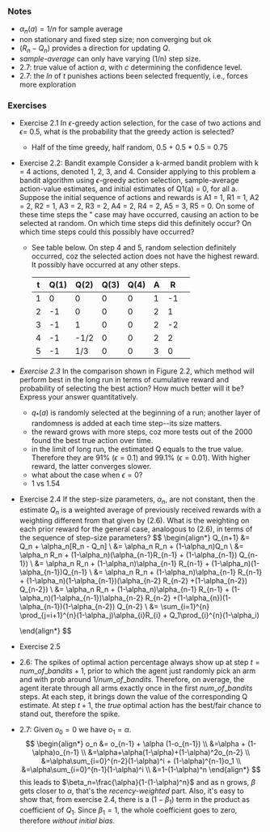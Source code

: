 ### Notes
- $\alpha_n(a) = 1/n$ for sample average
- non stationary and fixed step size; non converging but ok
- $(R_n-Q_n)$ provides a direction for updating $Q$.
- *sample-average* can only have varying (1/n) step size.
- 2.7: true value of action $a$, with $c$ determining the confidence level.
- 2.7: the $ln$ of $t$ punishes actions been selected frequently, i.e., forces more exploration

### Exercises
- Exercise 2.1 In $\mathit{\epsilon}$-greedy action selection, for the case of two actions and $\epsilon$= 0.5, what is the probability that the greedy action is selected?
    - Half of the time greedy, half random, 0.5 + 0.5 * 0.5 = 0.75
- Exercise 2.2: Bandit example Consider a k-armed bandit problem with k = 4 actions, denoted 1, 2, 3, and 4. Consider applying to this problem a bandit algorithm using $\epsilon$-greedy action selection, sample-average action-value estimates, and initial estimates of Q1(a) = 0, for all a. Suppose the initial sequence of actions and rewards is A1 = 1, R1 = 1, A2 = 2, R2 = 1, A3 = 2, R3 = 2, A4 = 2, R4 = 2, A5 = 3, R5 = 0. On some of these time steps the " case may have occurred, causing an action to be selected at random. On which time steps did this definitely occur? On which time steps could this possibly have occurred?
    - See table below. On step 4 and 5, random selection definitely occurred, coz the selected action does not have the highest reward. It possibly have occurred at any other steps.

        | t 	| Q(1) 	| Q(2) 	| Q(3) 	| Q(4) 	| A 	| R  	|   	|
        |---	|------	|------	|------	|------	|---	|----	|---	|
        | 1 	| 0    	| 0    	| 0    	| 0    	| 1 	| -1 	|   	|
        | 2 	| -1   	| 0    	| 0    	| 0    	| 2 	| 1  	|   	|
        | 3 	| -1   	| 1    	| 0    	| 0    	| 2 	| -2 	|   	|
        | 4 	| -1   	| -1/2 	| 0    	| 0    	| 2 	| 2  	|   	|
        | 5 	| -1   	| 1/3  	| 0    	| 0    	| 3 	| 0  	|   	|

- *Exercise 2.3* In the comparison shown in Figure 2.2, which method will perform best in the long run in terms of cumulative reward and probability of selecting the best action? How much better will it be? Express your answer quantitatively.
    - $q_*(a)$ is randomly selected at the beginning of a run; another layer of randomness is added at each time step--its size matters.
    - the reward grows with more steps, coz more tests out of the 2000 found the best true action over time.
    - in the limit of long run, the estimated Q equals to the true value. Therefore they are $91\%\ (\epsilon =0.1)$ and $99.1\%\ (\epsilon=0.01)$. With higher reward, the latter converges slower.
    - what about the case when $\epsilon=0$?
    - 1 vs 1.54
- Exercise 2.4 If the step-size parameters, $\alpha_n$, are not constant, then the estimate $Q_n$ is a weighted average of previously received rewards with a weighting different from that given by (2.6). What is the weighting on each prior reward for the general case, analogous to (2.6), in terms of the sequence of step-size parameters?
    $$
    \begin{align*}
    Q_{n+1} &= Q_n + \alpha_n[R_n - Q_n] \\ 
    &= \alpha_n R_n + (1-\alpha_n)Q_n \\
    &= \alpha_n R_n + (1-\alpha_n)(\alpha_{n-1}R_{n-1} + (1-\alpha_{n-1}) Q_{n-1}) \\
    &= \alpha_n R_n + (1-\alpha_n)\alpha_{n-1} R_{n-1} + (1-\alpha_n)(1-\alpha_{n-1})Q_{n-1} \\
    &= \alpha_n R_n + (1-\alpha_n)\alpha_{n-1} R_{n-1} + (1-\alpha_n)(1-\alpha_{n-1})(\alpha_{n-2} R_{n-2} +(1-\alpha_{n-2}) Q_{n-2}) \\
    &= \alpha_n R_n + (1-\alpha_n)\alpha_{n-1} R_{n-1} + (1-\alpha_n)(1-\alpha_{n-1})\alpha_{n-2} R_{n-2} +(1-\alpha_{n})(1-\alpha_{n-1})(1-\alpha_{n-2}) Q_{n-2} \\
    &= \sum_{i=1}^{n} \prod_{j=i+1}^{n}(1-\alpha_j)\alpha_{i}R_{i} + Q_1\prod_{i}^{n}(1-\alpha_i)

    \end{align*}
    $$
- Exercise 2.5
- 2.6: The spikes of optimal action percentage always show up at step $t=num\_ of\_bandits + 1$, prior to which the agent just randomly pick an arm and with prob around $1/num\_of\_bandits$. Therefore, on average, the agent iterate through all arms exactly once in the first $num\_of\_bandits$ steps. At each step, it brings down the value of the corresponding Q estimate. At step $t+1$, the *true* optimal action has the best/fair chance to stand out, therefore the spike.
- 2.7: Given $o_0=0$ we have $o_1=\alpha$.
$$
\begin{align*}
o_n &= o_{n-1} + \alpha (1-o_{n-1}) \\
&=\alpha + (1-\alpha)o_{n-1} \\
&=\alpha+\alpha(1-\alpha)+(1-\alpha)^2o_{n-2} \\
&=\alpha\sum_{i=0}^{n-2}(1-\alpha)^i + (1-\alpha)^{n-1}o_1 \\
&=\alpha\sum_{i=0}^{n-1}(1-\alpha)^i \\
&=1-(1-\alpha)^n
\end{align*}
$$
this leads to $\beta_n=\frac{\alpha}{1-(1-\alpha)^n}$ and as n grows, $\beta$ gets closer to $\alpha$, that's the *recency-weighted* part. Also, it's easy to show that, from exercise 2.4, there is a $(1-\beta_1)$ term in the product as coefficient of $Q_1$. Since $\beta_1=1$, the whole coefficient goes to zero, therefore *without initial bias.*